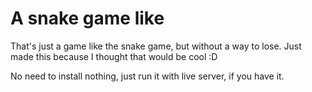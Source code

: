 # A snake game like 
That's just a game like the snake game, but without a way to lose. Just made this because I thought that would be cool :D

No need to install nothing, just run it with live server, if you have it.
